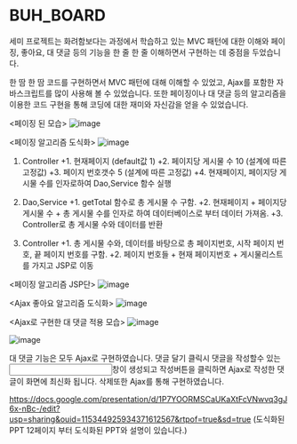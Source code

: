 # BUH_BOARD
세미 프로젝트는 화려함보다는 과정에서 학습하고 있는 MVC 패턴에 대한 이해와
페이징, 좋아요, 대 댓글 등의 기능을 한 줄 한 줄 이해하면서 구현하는 데 중점을 두었습니다.

한 땀 한 땀 코드를 구현하면서 MVC 패턴에 대해 이해할 수 있었고,
Ajax를 포함한 자바스크립트를 많이 사용해 볼 수 있었습니다.
또한 페이징이나 대 댓글 등의 알고리즘을 이용한 코드 구현을 통해
코딩에 대한 재미와 자신감을 얻을 수 있었습니다.


<페이징 된 모습>
![image](https://github.com/BaekUiHeon/kh_semiproject/assets/135290607/a26a9629-1d60-4691-81b2-b8de365bbfb1)


<페이징 알고리즘 도식화>
![image](https://github.com/BaekUiHeon/kh_semiproject/assets/135290607/c64ef8f4-d369-4a03-b9b7-0c5942ac5c20)


1. Controller
  +1. 현재페이지 (default값 1)
  +2. 페이지당 게시물 수 10 (설계에 따른 고정값)
  +3. 페이지 번호갯수 5 (설계에 따른 고정값)
  +4. 현재페이지, 페이지당 게시물 수를 인자로하여 Dao,Service 함수 실행

2. Dao,Service
  +1. getTotal 함수로 총 게시물 수 구함.
  +2. 현재페이지 + 페이지당 게시물 수 + 총 게시물 수를 인자로 하여 데이터베이스로 부터 데이터 가져옴.
  +3. Controller로 총 게시물 수와 데이터를 반환

3. Controller
  +1. 총 게시물 수와, 데이터를 바탕으로 총 페이지번호, 시작 페이지 번호, 끝 페이지 번호를 구함.
  +2. 페이지 번호들 + 현재 페이지번호 + 게시물리스트를 가지고 JSP로 이동

<페이징 알고리즘 JSP단>
![image](https://github.com/BaekUiHeon/kh_semiproject/assets/135290607/68300b99-75ef-458c-b35f-4da0343710a2)




<Ajax 좋아요 알고리즘 도식화>
![image](https://github.com/BaekUiHeon/kh_semiproject/assets/135290607/775164e2-7271-496c-b9b4-29a67aa71f6d)





<Ajax로 구현한 대 댓글 적용 모습>
![image](https://github.com/BaekUiHeon/kh_semiproject/assets/135290607/833e6b46-b826-4e02-b529-8df420731b75)


![image](https://github.com/BaekUiHeon/kh_semiproject/assets/135290607/8a2d974d-5c40-4652-bd66-dee32301a2e9)

대 댓글 기능은 모두 Ajax로 구현하였습니다.
댓글 달기 클릭시 댓글을 작성할수 있는 <input>창이 생성되고 작성버튼을 클릭하면 Ajax로 작성한 댓글이 화면에 최신화 됩니다.
삭제또한 Ajax를 통해 구현하였습니다.








https://docs.google.com/presentation/d/1P7YOORMSCaUKaXtFcVNwvq3gJ6x-nBc-/edit?usp=sharing&ouid=115344925934371612567&rtpof=true&sd=true  (도식화된 PPT 12페이지 부터 도식화된 PPT와 설명이 있습니다.)
